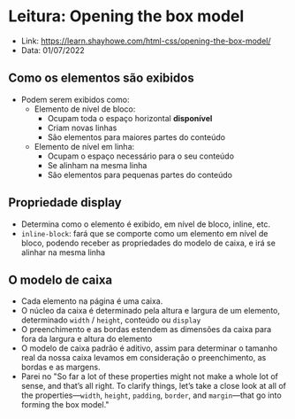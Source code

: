 # Leitura: Opening the box model

- Link: https://learn.shayhowe.com/html-css/opening-the-box-model/
- Data: 01/07/2022

## Como os elementos são exibidos

- Podem serem exibidos como:
  - Elemento de nível de bloco:
    - Ocupam toda o espaço horizontal **disponível**
    - Criam novas linhas
    - São elementos para maiores partes do conteúdo
  - Elemento de nível em linha:
    - Ocupam o espaço necessário para o seu conteúdo
    - Se alinham na mesma linha
    - São elementos para pequenas partes do conteúdo

## Propriedade display

- Determina como o elemento é exibido, em nível de bloco, inline, etc.
- `inline-block`: fará que se comporte como um elemento em nível de bloco, podendo receber as propriedades do modelo de caixa, e irá se alinhar na mesma linha

## O modelo de caixa

- Cada elemento na página é uma caixa.
- O núcleo da caixa é determinado pela altura e largura de um elemento, determinado `width` / `height`, conteúdo ou `display`
- O preenchimento e as bordas estendem as dimensões da caixa para fora da largura e altura do elemento
- O modelo de caixa padrão é aditivo, assim para determinar o tamanho real da nossa caixa levamos em consideração o preenchimento, as bordas e as margens.
- Parei no "So far a lot of these properties might not make a whole lot of sense, and that’s all right. To clarify things, let’s take a close look at all of the properties—`width`, `height`, `padding`, `border`, and `margin`—that go into forming the box model."